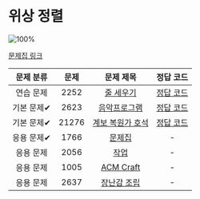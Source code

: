 # 위상 정렬

![100%](https://progress-bar.dev/3/?scale=7&title=progress&width=500&color=babaca&suffix=/7)

[문제집 링크](https://www.acmicpc.net/workbook/view/9738)

| 문제 분류 | 문제 | 문제 제목 | 정답 코드 |
| :--: | :--: | :--: | :--: |
| 연습 문제 | 2252 | [줄 세우기](https://www.acmicpc.net/problem/2252) | [정답 코드](../0x1A/solutions/2252.cpp) |
| 기본 문제✔ | 2623 | [음악프로그램](https://www.acmicpc.net/problem/2623) | [정답 코드](../0x1A/solutions/2623.cpp) |
| 기본 문제✔ | 21276 | [계보 복원가 호석](https://www.acmicpc.net/problem/21276) | [정답 코드](../0x1A/solutions/21276.cpp) |
| 응용 문제✔ | 1766 | [문제집](https://www.acmicpc.net/problem/1766) | - |
| 응용 문제 | 2056 | [작업](https://www.acmicpc.net/problem/2056) | - |
| 응용 문제 | 1005 | [ACM Craft](https://www.acmicpc.net/problem/1005) | - |
| 응용 문제 | 2637 | [장난감 조립](https://www.acmicpc.net/problem/2637) | - |
